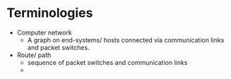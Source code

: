 # Terminologies
- Computer network
	- A graph on end-systems/ hosts connected via communication links and packet switches.
- Route/ path
	- sequence of packet switches and communication links
	- 